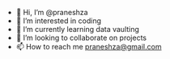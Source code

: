 - 👋 Hi, I’m @praneshza
- 👀 I’m interested in coding
- 🌱 I’m currently learning data vaulting
- 💞️ I’m looking to collaborate on projects
- 📫 How to reach me praneshza@gmail.com

<!---
praneshza/praneshza is a ✨ special ✨ repository because its `README.md` (this file) appears on your GitHub profile.
You can click the Preview link to take a look at your changes.
--->
